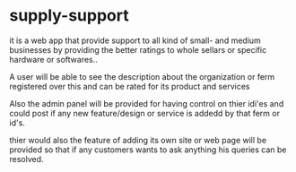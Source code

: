 # supply-support
it is a web app that provide support to all kind of small- and medium businesses by providing the better ratings to whole sellars 
or specific hardware or softwares..

A user will be able to see the description about the organization or ferm registered over this and can be rated for its product and services


Also the admin panel will be provided for having control on thier idi'es 
and could post if any new feature/design or service is addedd by that ferm or id's.

thier would also the feature of adding its own site or web page will be provided so that if any customers wants to ask anything his queries can be resolved. 

